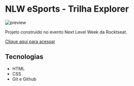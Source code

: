# NLW eSports - Trilha Explorer

![preview](./.github/preview.png)

Projeto construído no evento Next Level Week da Rocktseat.

[Clique aqui para acessar](https://danielezanetti.github.io/nlw-trilha-explorer/)

## Tecnologias 

- HTML
- CSS
- Git e Github